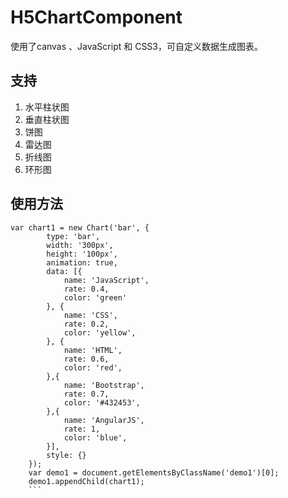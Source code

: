 # H5ChartComponent
使用了canvas 、JavaScript 和 CSS3，可自定义数据生成图表。
## 支持
1. 水平柱状图
2. 垂直柱状图
3. 饼图
4. 雷达图
5. 折线图
6. 环形图

## 使用方法
```
var chart1 = new Chart('bar', {
        type: 'bar',
        width: '300px',
        height: '100px',
        animation: true,
        data: [{
            name: 'JavaScript',
            rate: 0.4,
            color: 'green'
        }, {
            name: 'CSS',
            rate: 0.2,
            color: 'yellow',
        }, {
            name: 'HTML',
            rate: 0.6,
            color: 'red',
        },{
            name: 'Bootstrap',
            rate: 0.7,
            color: '#432453',
        },{
            name: 'AngularJS',
            rate: 1,
            color: 'blue',
        }],
        style: {}
    });
    var demo1 = document.getElementsByClassName('demo1')[0];
    demo1.appendChild(chart1);
    ```
   
